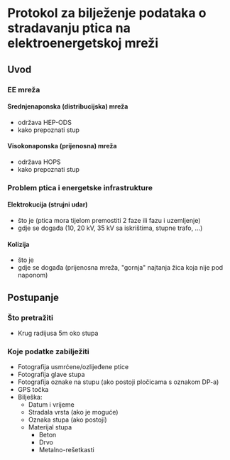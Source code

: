 # Protokol za bilježenje podataka o stradavanju ptica na elektroenergetskoj mreži

## Uvod 

### EE mreža

#### Srednjenaponska (distribucijska) mreža

- održava HEP-ODS
- kako prepoznati stup

#### Visokonaponska (prijenosna) mreža

- održava HOPS
- kako prepoznati stup

### Problem ptica i energetske infrastrukture

#### Elektrokucija (strujni udar)

- što je (ptica mora tijelom premostiti 2 faze ili fazu i uzemljenje)
- gdje se događa (10, 20 kV, 35 kV sa iskrištima, stupne trafo, ...)

#### Kolizija

- što je
- gdje se događa (prijenosna mreža, "gornja" najtanja žica koja nije pod naponom)

## Postupanje

### Što pretražiti

- Krug radijusa 5m oko stupa

### Koje podatke zabilježiti

- Fotografija usmrćene/ozlijeđene ptice
- Fotografija glave stupa
- Fotografija oznake na stupu (ako postoji pločicama s oznakom DP-a)
- GPS točka
- Bilješka:
  * Datum i vrijeme
  * Stradala vrsta (ako je moguće)
  * Oznaka stupa (ako postoji)
  * Materijal stupa
    * Beton
    * Drvo
    * Metalno-rešetkasti
